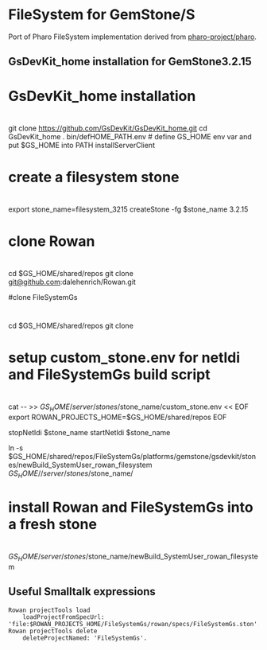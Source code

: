 # FileSystem for GemStone/S

Port of Pharo FileSystem implementation derived from [pharo-project/pharo](https://github.com/pharo-project/pharo).

## GsDevKit_home installation for GemStone3.2.15

# GsDevKit_home installation
#
git clone https://github.com/GsDevKit/GsDevKit_home.git
cd GsDevKit_home
. bin/defHOME_PATH.env    # define GS_HOME env var and put $GS_HOME into PATH
installServerClient

# create a filesystem stone
#
export stone_name=filesystem_3215
createStone -fg $stone_name 3.2.15

# clone Rowan
#
cd $GS_HOME/shared/repos
git clone git@github.com:dalehenrich/Rowan.git

#clone FileSystemGs
#
cd $GS_HOME/shared/repos
git clone <TBD>


# setup custom_stone.env for netldi and FileSystemGs build script
#
cat -- >> $GS_HOME/server/stones/$stone_name/custom_stone.env << EOF
export ROWAN_PROJECTS_HOME=\$GS_HOME/shared/repos
EOF

stopNetldi $stone_name
startNetldi $stone_name

ln -s $GS_HOME/shared/repos/FileSystemGs/platforms/gemstone/gsdevkit/stones/newBuild_SystemUser_rowan_filesystem \
	$GS_HOME//server/stones/$stone_name/

# install Rowan and FileSystemGs into a fresh stone
#
$GS_HOME/server/stones/$stone_name/newBuild_SystemUser_rowan_filesystem

## Useful Smalltalk expressions
```smalltalk
Rowan projectTools load
    loadProjectFromSpecUrl: 'file:$ROWAN_PROJECTS_HOME/FileSystemGs/rowan/specs/FileSystemGs.ston'.
Rowan projectTools delete 
	deleteProjectNamed: 'FileSystemGs'.
```


